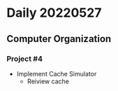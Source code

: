 Daily 20220527
===

## Computer Organization
### Project #4
- Implement Cache Simulator
  - Reiview cache